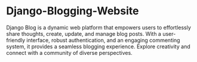 # Django-Blogging-Website
Django Blog is a dynamic web platform that empowers users to effortlessly share thoughts, create, update, and manage blog posts. With a user-friendly interface, robust authentication, and an engaging commenting system, it provides a seamless blogging experience. Explore creativity and connect with a community of diverse perspectives.
